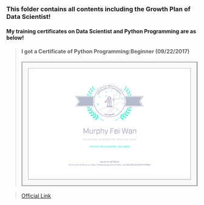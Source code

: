 ### This folder contains all contents including the Growth Plan of Data Scientist!

#### My training certificates on Data Scientist and Python Programming are as below!

>#### I got a Certificate of Python Programming:Beginner (09/22/2017)
>![09/22/2017 Certificate of Python Programming:Beginner!](https://github.com/MurphyWan/Data_Scientist/blob/master/DataScientistCourse/Certificate/certificate_Python_beginner.jpg)

>[Official Link](https://www.dataquest.io/view_cert/4D2N9Q2GG3S5X4VIVB8L/)
